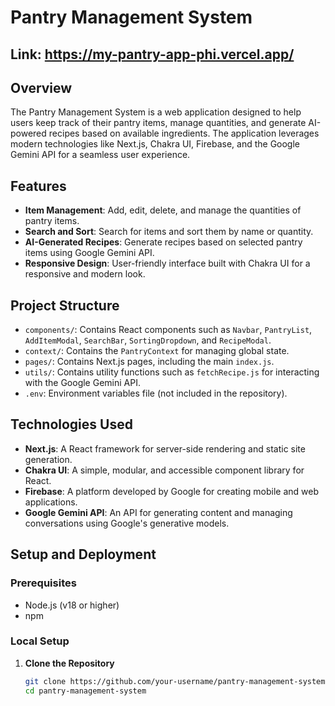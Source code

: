 # Pantry Management System

## Link: https://my-pantry-app-phi.vercel.app/

## Overview

The Pantry Management System is a web application designed to help users keep track of their pantry items, manage quantities, and generate AI-powered recipes based on available ingredients. The application leverages modern technologies like Next.js, Chakra UI, Firebase, and the Google Gemini API for a seamless user experience.


## Features

- **Item Management**: Add, edit, delete, and manage the quantities of pantry items.
- **Search and Sort**: Search for items and sort them by name or quantity.
- **AI-Generated Recipes**: Generate recipes based on selected pantry items using Google Gemini API.
- **Responsive Design**: User-friendly interface built with Chakra UI for a responsive and modern look.

## Project Structure

- `components/`: Contains React components such as `Navbar`, `PantryList`, `AddItemModal`, `SearchBar`, `SortingDropdown`, and `RecipeModal`.
- `context/`: Contains the `PantryContext` for managing global state.
- `pages/`: Contains Next.js pages, including the main `index.js`.
- `utils/`: Contains utility functions such as `fetchRecipe.js` for interacting with the Google Gemini API.
- `.env`: Environment variables file (not included in the repository).

## Technologies Used

- **Next.js**: A React framework for server-side rendering and static site generation.
- **Chakra UI**: A simple, modular, and accessible component library for React.
- **Firebase**: A platform developed by Google for creating mobile and web applications.
- **Google Gemini API**: An API for generating content and managing conversations using Google's generative models.

## Setup and Deployment

### Prerequisites

- Node.js (v18 or higher)
- npm

### Local Setup

1. **Clone the Repository**
   ```bash
   git clone https://github.com/your-username/pantry-management-system.git
   cd pantry-management-system
